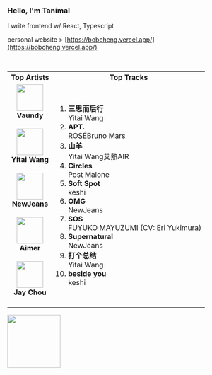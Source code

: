 ### Hello, I'm Tanimal

I write frontend w/ React, Typescript  

personal website > [https://bobcheng.vercel.app/](https://bobcheng.vercel.app/)  


<br>

<table>
  <tr>
    <td align="center"><strong>Top Artists</strong></td>
    <td align="center"><strong>Top Tracks</strong></td>
  </tr>
  <tr>
    <td align="center" id="top-artist"><div><img width='60px' src='https://i.scdn.co/image/ab6761610000e5ebb6e409f6c3d8b08a2f52072e'><br><strong>Vaundy</strong></div><br>
<div><img width='60px' src='https://i.scdn.co/image/ab6761610000e5eb876123de7dba4fd9f4a6b35d'><br><strong>Yitai Wang</strong></div><br>
<div><img width='60px' src='https://i.scdn.co/image/ab6761610000e5eb80668ba2b15094d083780ea9'><br><strong>NewJeans</strong></div><br>
<div><img width='60px' src='https://i.scdn.co/image/ab6761610000e5eb23241889efb57a4ce8338932'><br><strong>Aimer</strong></div><br>
<div><img width='60px' src='https://i.scdn.co/image/ab6761610000e5eb02b3aa55ba238b2ceafb09da'><br><strong>Jay Chou</strong></div><br>
</td>
   <td id="top-track"><ol>
<li><div><strong>三思而后行</strong></div>
<div>Yitai Wang</div></li>
<li><div><strong>APT.</strong></div>
<div>ROSÉBruno Mars</div></li>
<li><div><strong>山羊</strong></div>
<div>Yitai Wang艾熱AIR</div></li>
<li><div><strong>Circles</strong></div>
<div>Post Malone</div></li>
<li><div><strong>Soft Spot</strong></div>
<div>keshi</div></li>
<li><div><strong>OMG</strong></div>
<div>NewJeans</div></li>
<li><div><strong>SOS</strong></div>
<div>FUYUKO MAYUZUMI (CV: Eri Yukimura)</div></li>
<li><div><strong>Supernatural</strong></div>
<div>NewJeans</div></li>
<li><div><strong>打个总结</strong></div>
<div>Yitai Wang</div></li>
<li><div><strong>beside you</strong></div>
<div>keshi</div></li>
</ol></td>
  </tr>
</table>
<a href="https://open.spotify.com/">
  <img width="120px" src="https://github.com/Tanimal19/Tanimal19/blob/bf0a3a19f66ada166be4661cd923271218886fa4/icon/Spotify_Logo_CMYK_Green.png">
</a>

<!---
Tanimal19/Tanimal19 is a ✨ special ✨ repository because its `README.md` (this file) appears on your GitHub profile.
You can click the Preview link to take a look at your changes.
--->

